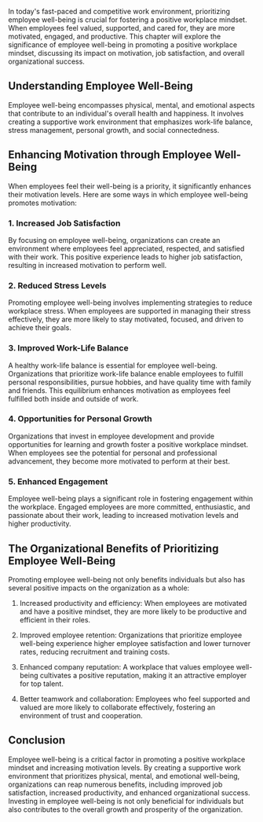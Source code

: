 
In today's fast-paced and competitive work environment, prioritizing employee well-being is crucial for fostering a positive workplace mindset. When employees feel valued, supported, and cared for, they are more motivated, engaged, and productive. This chapter will explore the significance of employee well-being in promoting a positive workplace mindset, discussing its impact on motivation, job satisfaction, and overall organizational success.

## Understanding Employee Well-Being

Employee well-being encompasses physical, mental, and emotional aspects that contribute to an individual's overall health and happiness. It involves creating a supportive work environment that emphasizes work-life balance, stress management, personal growth, and social connectedness.

## Enhancing Motivation through Employee Well-Being

When employees feel their well-being is a priority, it significantly enhances their motivation levels. Here are some ways in which employee well-being promotes motivation:

### 1\. Increased Job Satisfaction

By focusing on employee well-being, organizations can create an environment where employees feel appreciated, respected, and satisfied with their work. This positive experience leads to higher job satisfaction, resulting in increased motivation to perform well.

### 2\. Reduced Stress Levels

Promoting employee well-being involves implementing strategies to reduce workplace stress. When employees are supported in managing their stress effectively, they are more likely to stay motivated, focused, and driven to achieve their goals.

### 3\. Improved Work-Life Balance

A healthy work-life balance is essential for employee well-being. Organizations that prioritize work-life balance enable employees to fulfill personal responsibilities, pursue hobbies, and have quality time with family and friends. This equilibrium enhances motivation as employees feel fulfilled both inside and outside of work.

### 4\. Opportunities for Personal Growth

Organizations that invest in employee development and provide opportunities for learning and growth foster a positive workplace mindset. When employees see the potential for personal and professional advancement, they become more motivated to perform at their best.

### 5\. Enhanced Engagement

Employee well-being plays a significant role in fostering engagement within the workplace. Engaged employees are more committed, enthusiastic, and passionate about their work, leading to increased motivation levels and higher productivity.

## The Organizational Benefits of Prioritizing Employee Well-Being

Promoting employee well-being not only benefits individuals but also has several positive impacts on the organization as a whole:

1. Increased productivity and efficiency: When employees are motivated and have a positive mindset, they are more likely to be productive and efficient in their roles.
    
2. Improved employee retention: Organizations that prioritize employee well-being experience higher employee satisfaction and lower turnover rates, reducing recruitment and training costs.
    
3. Enhanced company reputation: A workplace that values employee well-being cultivates a positive reputation, making it an attractive employer for top talent.
    
4. Better teamwork and collaboration: Employees who feel supported and valued are more likely to collaborate effectively, fostering an environment of trust and cooperation.
    

## Conclusion

Employee well-being is a critical factor in promoting a positive workplace mindset and increasing motivation levels. By creating a supportive work environment that prioritizes physical, mental, and emotional well-being, organizations can reap numerous benefits, including improved job satisfaction, increased productivity, and enhanced organizational success. Investing in employee well-being is not only beneficial for individuals but also contributes to the overall growth and prosperity of the organization.
